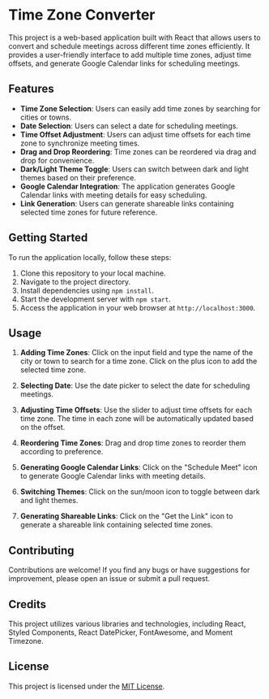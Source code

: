# Time Zone Converter

This project is a web-based application built with React that allows users to convert and schedule meetings across different time zones efficiently. It provides a user-friendly interface to add multiple time zones, adjust time offsets, and generate Google Calendar links for scheduling meetings.

## Features

- **Time Zone Selection**: Users can easily add time zones by searching for cities or towns.
- **Date Selection**: Users can select a date for scheduling meetings.
- **Time Offset Adjustment**: Users can adjust time offsets for each time zone to synchronize meeting times.
- **Drag and Drop Reordering**: Time zones can be reordered via drag and drop for convenience.
- **Dark/Light Theme Toggle**: Users can switch between dark and light themes based on their preference.
- **Google Calendar Integration**: The application generates Google Calendar links with meeting details for easy scheduling.
- **Link Generation**: Users can generate shareable links containing selected time zones for future reference.

## Getting Started

To run the application locally, follow these steps:

1. Clone this repository to your local machine.
2. Navigate to the project directory.
3. Install dependencies using `npm install`.
4. Start the development server with `npm start`.
5. Access the application in your web browser at `http://localhost:3000`.

## Usage

1. **Adding Time Zones**: Click on the input field and type the name of the city or town to search for a time zone. Click on the plus icon to add the selected time zone.

2. **Selecting Date**: Use the date picker to select the date for scheduling meetings.

3. **Adjusting Time Offsets**: Use the slider to adjust time offsets for each time zone. The time in each zone will be automatically updated based on the offset.

4. **Reordering Time Zones**: Drag and drop time zones to reorder them according to preference.

5. **Generating Google Calendar Links**: Click on the "Schedule Meet" icon to generate Google Calendar links with meeting details.

6. **Switching Themes**: Click on the sun/moon icon to toggle between dark and light themes.

7. **Generating Shareable Links**: Click on the "Get the Link" icon to generate a shareable link containing selected time zones.

## Contributing

Contributions are welcome! If you find any bugs or have suggestions for improvement, please open an issue or submit a pull request.

## Credits

This project utilizes various libraries and technologies, including React, Styled Components, React DatePicker, FontAwesome, and Moment Timezone.

## License

This project is licensed under the [MIT License](LICENSE).
